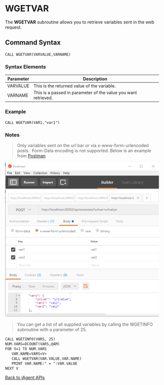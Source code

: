 # WGETVAR

<PageHeader />

The **WGETVAR** subroutine allows you to retrieve variables sent in the web request.

## Command Syntax

```
CALL WGETVAR(VARVALUE,VARNAME)
```

### Syntax Elements

| Parameter | Description |
| --- | --- |
| VARVALUE | This is the returned value of the variable. |
| VARNAME | This is a passed in parameter of the value you want retrieved. |

### Example

```
CALL WGETVAR(VAR1,"var1")
```

### Notes

>Only variables sent on the url bar or via x-www-form-urlencoded posts.  Form-Data encoding is not supported. Below is an example from [Postman](https://www.getpostman.com/)

![wgetvar: blob](./blob.jpg)

>You can get a list of all supplied variables by calling the WGETINFO subroutine with a parameter of 25.

```
CALL WGETINFO(VARS, 25)
NUM.VARS=DCOUNT(VARS,@AM)
FOR V=1 TO NUM.VARS
   VAR.NAME=VARS<V>
   CALL WGETVAR(VAR.VALUE,VAR.NAME)
   PRINT VAR.NAME:" = ":VAR.VALUE
NEXT V
```

[Back to jAgent APIs](./../README.md)
